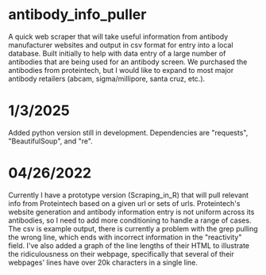 # antibody_info_puller
A quick web scraper that will take useful information from antibody manufacturer websites and output in csv format for entry into a local database.  Built initially to help with data entry of a large number of antibodies that are being used for an antibody screen.  We purchased the antibodies from proteintech, but I would like to expand to most major antibody retailers (abcam, sigma/millipore, santa cruz, etc.).

# 1/3/2025
Added python version still in development.  Dependencies are "requests", "BeautifulSoup", and "re".

# 04/26/2022
Currently I have a prototype version (Scraping_in_R) that will pull relevant info from Proteintech based on a given url or sets of urls.  Proteintech's website generation and antibody information entry is not uniform across its antibodies, so I need to add more conditioning to handle a range of cases.
The csv is example output, there is currently a problem with the grep pulling the wrong line, which ends with incorrect information in the "reactivity" field.
I've also added a graph of the line lengths of their HTML to illustrate the ridiculousness on their webpage, specifically that several of their webpages' lines have over 20k characters in a single line.

